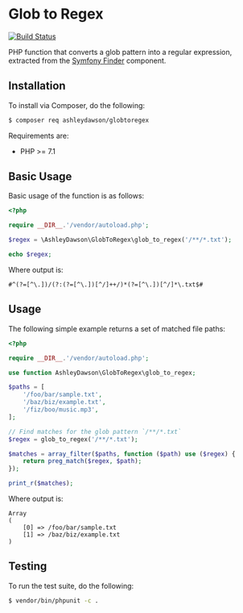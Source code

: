 Glob to Regex
=============

[![Build Status](https://travis-ci.org/AshleyDawson/GlobToRegex.svg?branch=master)](https://travis-ci.org/AshleyDawson/GlobToRegex)

PHP function that converts a glob pattern into a regular expression, extracted 
from the [Symfony Finder](https://github.com/symfony/finder) component.

Installation
------------

To install via Composer, do the following:

```bash
$ composer req ashleydawson/globtoregex
```

Requirements are:

* PHP >= 7.1

Basic Usage
-----------

Basic usage of the function is as follows:

```php
<?php

require __DIR__.'/vendor/autoload.php';

$regex = \AshleyDawson\GlobToRegex\glob_to_regex('/**/*.txt');

echo $regex;
```

Where output is:

```text
#^(?=[^\.])/(?:(?=[^\.])[^/]++/)*(?=[^\.])[^/]*\.txt$#
```

Usage
-----

The following simple example returns a set of matched file paths:

```php
<?php

require __DIR__.'/vendor/autoload.php';

use function AshleyDawson\GlobToRegex\glob_to_regex;

$paths = [
    '/foo/bar/sample.txt', 
    '/baz/biz/example.txt', 
    '/fiz/boo/music.mp3',
];

// Find matches for the glob pattern `/**/*.txt`
$regex = glob_to_regex('/**/*.txt');

$matches = array_filter($paths, function ($path) use ($regex) {
    return preg_match($regex, $path);
});

print_r($matches);
```

Where output is:

```text
Array
(
    [0] => /foo/bar/sample.txt
    [1] => /baz/biz/example.txt
)
```

Testing
-------

To run the test suite, do the following:

```bash
$ vendor/bin/phpunit -c .
```
